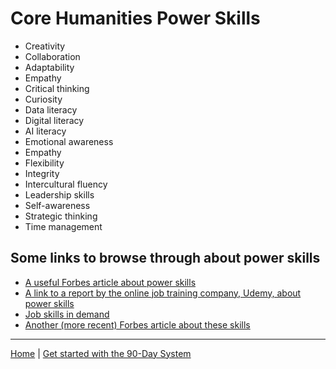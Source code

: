 # Core Humanities Power Skills

- Creativity
- Collaboration
- Adaptability
- Empathy
- Critical thinking
- Curiosity
- Data literacy
- Digital literacy
- AI literacy
- Emotional awareness
- Empathy
- Flexibility
- Integrity
- Intercultural fluency
- Leadership skills
- Self-awareness
- Strategic thinking
- Time management

## Some links to browse through about power skills
- [A useful Forbes article about power skills](https://www.forbes.com/sites/forbescoachescouncil/2022/08/11/15-skills-employers-seek-in-2022-and-ways-to-gain-them-midcareer/?sh=6d9ad15f481a)
- [A link to a report by the online job training company, Udemy, about power skills](https://business.udemy.com/2024-global-learning-skills-trends-report/?utm_source=organic-search&utm_medium=google)
- [Job skills in demand](https://insights.hanoverresearch.com/hubfs/Top-Career-Skills-for-New-Grads-2023.pdf)
- [Another (more recent) Forbes article about these skills](https://www.forbes.com/sites/rachelwells/2024/07/25/10-interpersonal-skills-to-put-on-your-resume-in-2024/)

---

[Home](/) | [Get started with the 90-Day System](the-90-day-system.md)
